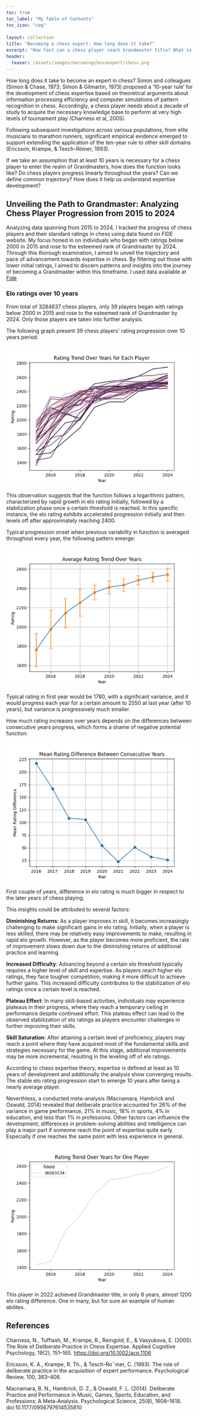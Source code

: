 ```yaml
---
toc: true
toc_label: "My Table of Contents"
toc_icon: "cog"

layout: collection
title: "Becoming a chess expert: How long does it take?"
excerpt: "How fast can a chess player reach Grandmaster title? What is the average pace in gaining elo rating?"
header:
  teaser: /assets/images/becomingchessexpert/chess.png
---
```


How long does it take to become an expert in chess? Simon and colleagues (Simon & Chase, 1973; Simon & Gilmartin, 1973)
proposed a ‘10-year rule’ for the development of chess expertise based on theoretical arguments about
information processing efficiency and computer simulations of pattern recognition in
chess. Accordingly, a chess player needs about a decade of study to acquire the necessary knowledge base to perform at 
very high levels of tournament play (Charness et al, 2005).

Following subsequent investigations across various populations, from elite musicians to marathon runners, 
significant empirical evidence emerged to support extending the application of the ten-year rule to other 
skill domains (Ericsson, Krampe, & Tesch-Römer, 1993). 

If we take an assumption that at least 10 years is necessary for a chess player to enter the realm of Grandmasters, how
does the function looks like? Do chess players progress linearly throughout the years? Can we define common trajectory?
How does it help us understand expertise development?


## Unveiling the Path to Grandmaster: Analyzing Chess Player Progression from 2015 to 2024


Analyzing data spanning from 2015 to 2024, I tracked the progress of chess players and their standard ratings in chess
using data found on FIDE website. My focus honed in on individuals who began with ratings below 2000 in 2015 and rose 
to the esteemed rank of Grandmaster by 2024. Through this thorough examination, I aimed to unveil the trajectory and 
pace of advancement towards expertise in chess. By filtering out those with lower initial ratings, I aimed to discern 
patterns and insights into the journey of becoming a Grandmaster within this timeframe. I used data available at 
[Fide](https://ratings.fide.com/download_lists.phtml)

### Elo ratings over 10 years

From total of 3284637 chess players, only 39 players began with ratings below 2000 in 2015 and rose 
to the esteemed rank of Grandmaster by 2024. Only those players are taken into further analysis.

The following graph present 39 chess players' rating progression over 10 years period.

![png](/assets/images/becomingchessexpert/ratingtrend.png)

This observation suggests that the function follows a logarithmic pattern, characterized by rapid growth in elo rating 
initially, followed by a stabilization phase once a certain threshold is reached. In this specific instance, 
the elo rating exhibits accelerated progression initially and then levels off after approximately reaching 2400.

Typical progression onset when previous variability in function is averaged throughout every year, 
the following pattern emerge:

![png](/assets/images/becomingchessexpert/mean_rating_plot.png)

Typical rating in first year would be 1780, with a significant variance, and it would progress each year for a certain 
amount to 2550 at last year (after 10 years), but variance is progressively much smaller. 

How much rating increases over years depends on the differences between consecutive years progress, which forms a shame 
of negative potential function: 

![png](/assets/images/becomingchessexpert/meanratingdifftrend.png)

First couple of years, difference in elo rating is much bigger in respect to the later years of chess playing. 

This insights could be attributed to several factors:

**Diminishing Returns**: As a player improves in skill, it becomes increasingly challenging to make significant gains in elo
rating. Initially, when a player is less skilled, there may be relatively easy improvements to make, resulting in rapid 
elo growth. However, as the player becomes more proficient, the rate of improvement slows down due to the diminishing 
returns of additional practice and learning.

**Increased Difficulty**: Advancing beyond a certain elo threshold typically requires a higher level of skill and expertise. 
As players reach higher elo ratings, they face tougher competition, making it more difficult to achieve further gains.
This increased difficulty contributes to the stabilization of elo ratings once a certain level is reached.

**Plateau Effect**: In many skill-based activities, individuals may experience plateaus in their progress, where they reach 
a temporary ceiling in performance despite continued effort. This plateau effect can lead to the observed stabilization 
of elo ratings as players encounter challenges in further improving their skills.

**Skill Saturation**: After attaining a certain level of proficiency, players may reach a point where they have acquired 
most of the fundamental skills and strategies necessary for the game. At this stage, additional improvements may be 
more incremental, resulting in the leveling off of elo ratings.

According to chess expertise theory, expertise is defined at least as 10 years of development and additionally 
the analysis show converging results. The stable elo rating progression start to emerge 10 years after being 
a nearly average player.

Neverthless, a conducted meta-analysis (Macnamara, Hambrick and Oswald, 2014) revealed that deliberate 
practice accounted for 26% of the variance in game performance, 21% in music, 18% in sports, 4% in education, and 
less than 1% in professions. Other factors can influence the development, differences in problem-solving abilities and
intelligence can play a major part if someone reach the point of expertise quite early. Especially if one reaches the 
same point with less experience in general.

![png](/assets/images/becomingchessexpert/oneplayertrend.png)

This player in 2022 achieved Grandmaster title, in only 8 years, almost 1200 elo rating difference. One in many, but
for sure an example of human abilites.

## References

Charness, N., Tuffiash, M., Krampe, R., Reingold, E., & Vasyukova, E. (2005). The Role of Deliberate Practice in Chess Expertise. Applied Cognitive Psychology, 19(2), 151–165. https://doi.org/10.1002/acp.1106

Ericsson, K. A., Krampe, R. Th., & Tesch-Ro¨mer, C. (1993). The role of deliberate practice in the acquisition of expert performance. Psychological Review, 100, 363–406.

Macnamara, B. N., Hambrick, D. Z., & Oswald, F. L. (2014). Deliberate Practice and Performance in Music, Games, Sports, Education, and Professions: A Meta-Analysis. Psychological Science, 25(8), 1608–1618. doi:10.1177/0956797614535810